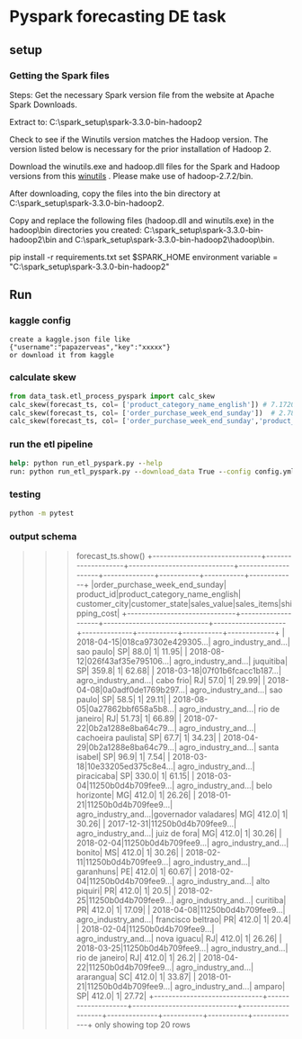 # Pyspark forecasting DE task

## setup

### Getting the Spark files

Steps:
Get the necessary Spark version file from the website at Apache Spark Downloads.

Extract to: C:\spark_setup\spark-3.3.0-bin-hadoop2

Check to see if the Winutils version matches the Hadoop version. The version listed below is necessary for the prior installation of Hadoop 2.

Download the winutils.exe and hadoop.dll files for the Spark and Hadoop versions from this [winutils](https://github.com/cdarlint/winutils/tree/master/hadoop-2.7.2/bin)
 . Please make use of hadoop-2.7.2/bin.

After downloading, copy the files into the bin directory at C:\spark_setup\spark-3.3.0-bin-hadoop2.

Copy and replace the following files (hadoop.dll and winutils.exe) in the hadoop\bin directories you created: C:\spark_setup\spark-3.3.0-bin-hadoop2\bin and C:\spark_setup\spark-3.3.0-bin-hadoop2\hadoop\bin.

pip install -r requirements.txt
set $SPARK_HOME environment variable = "C:\spark_setup\spark-3.3.0-bin-hadoop2"

## Run

### kaggle config

```text
create a kaggle.json file like {"username":"papazerveas","key":"xxxxx"}
or download it from kaggle
```

### calculate skew

```python
from data_task.etl_process_pyspark import calc_skew
calc_skew(forecast_ts, col= ['product_category_name_english']) # 7.172007821761112
calc_skew(forecast_ts, col= ['order_purchase_week_end_sunday'])  # 2.789086008976788
calc_skew(forecast_ts, col= ['order_purchase_week_end_sunday','product_category_name_english']) # 17.407835945652945
```

### run the etl pipeline

```cmd
help: python run_etl_pyspark.py --help
run: python run_etl_pyspark.py --download_data True --config config.yml
```

### testing

```cmd
python -m pytest
```

### output schema

>>> forecast_ts.show()
+------------------------------+--------------------+-----------------------------+--------------------+--------------+-----------+-----------+-------------+
|order_purchase_week_end_sunday|          product_id|product_category_name_english|       customer_city|customer_state|sales_value|sales_items|shipping_cost|
+------------------------------+--------------------+-----------------------------+--------------------+--------------+-----------+-----------+-------------+
|                    2018-04-15|018ca97302e429305...|         agro_industry_and...|           sao paulo|            SP|       88.0|          1|        11.95|
|                    2018-08-12|026f43af35e795106...|         agro_industry_and...|           juquitiba|            SP|      359.8|          1|        62.68|
|                    2018-03-18|07f01b6fcacc1b187...|         agro_industry_and...|           cabo frio|            RJ|       57.0|          1|        29.99|
|                    2018-04-08|0a0adf0de1769b297...|         agro_industry_and...|           sao paulo|            SP|       58.5|          1|        29.11|
|                    2018-08-05|0a27862bbf658a5b8...|         agro_industry_and...|      rio de janeiro|            RJ|      51.73|          1|        66.89|
|                    2018-07-22|0b2a1288e8ba64c79...|         agro_industry_and...|  cachoeira paulista|            SP|       67.7|          1|        34.23|
|                    2018-04-29|0b2a1288e8ba64c79...|         agro_industry_and...|        santa isabel|            SP|       96.9|          1|         7.54|
|                    2018-03-18|10e33205ed375c8e4...|         agro_industry_and...|          piracicaba|            SP|      330.0|          1|        61.15|
|                    2018-03-04|11250b0d4b709fee9...|         agro_industry_and...|      belo horizonte|            MG|      412.0|          1|        26.26|
|                    2018-01-21|11250b0d4b709fee9...|         agro_industry_and...|governador valadares|            MG|      412.0|          1|        30.26|
|                    2017-12-31|11250b0d4b709fee9...|         agro_industry_and...|        juiz de fora|            MG|      412.0|          1|        30.26|
|                    2018-02-04|11250b0d4b709fee9...|         agro_industry_and...|              bonito|            MS|      412.0|          1|        30.26|
|                    2018-02-11|11250b0d4b709fee9...|         agro_industry_and...|           garanhuns|            PE|      412.0|          1|        60.67|
|                    2018-02-04|11250b0d4b709fee9...|         agro_industry_and...|        alto piquiri|            PR|      412.0|          1|         20.5|
|                    2018-02-25|11250b0d4b709fee9...|         agro_industry_and...|            curitiba|            PR|      412.0|          1|        17.09|
|                    2018-04-08|11250b0d4b709fee9...|         agro_industry_and...|   francisco beltrao|            PR|      412.0|          1|         20.4|
|                    2018-02-04|11250b0d4b709fee9...|         agro_industry_and...|         nova iguacu|            RJ|      412.0|          1|        26.26|
|                    2018-03-25|11250b0d4b709fee9...|         agro_industry_and...|      rio de janeiro|            RJ|      412.0|          1|         26.2|
|                    2018-04-22|11250b0d4b709fee9...|         agro_industry_and...|           ararangua|            SC|      412.0|          1|        33.87|
|                    2018-01-21|11250b0d4b709fee9...|         agro_industry_and...|              amparo|            SP|      412.0|          1|        27.72|
+------------------------------+--------------------+-----------------------------+--------------------+--------------+-----------+-----------+-------------+
only showing top 20 rows
